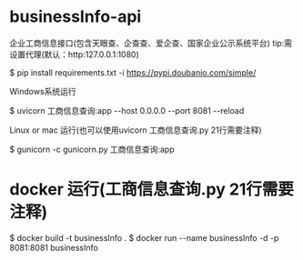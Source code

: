 # businessInfo-api
企业工商信息接口(包含天眼查、企查查、爱企查、国家企业公示系统平台)
tip:需设置代理(默认：http:127.0.0.1:1080)

$ pip install requirements.txt -i https://pypi.doubanio.com/simple/

Windows系统运行

$ uvicorn 工商信息查询:app --host 0.0.0.0 --port 8081 --reload

Linux or mac 运行(也可以使用uvicorn 工商信息查询.py 21行需要注释)

$ gunicorn -c gunicorn.py 工商信息查询:app

# docker 运行(工商信息查询.py 21行需要注释)

$ docker build -t businessInfo .
$ docker run --name businessInfo -d -p 8081:8081 businessInfo
